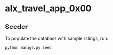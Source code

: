 # alx_travel_app_0x00

## Seeder

To populate the database with sample listings, run:

```bash
python manage.py seed

